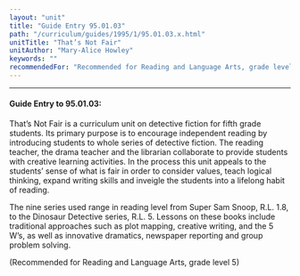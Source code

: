 ```yaml
---
layout: "unit"
title: "Guide Entry 95.01.03"
path: "/curriculum/guides/1995/1/95.01.03.x.html"
unitTitle: "That’s Not Fair"
unitAuthor: "Mary-Alice Howley"
keywords: ""
recommendedFor: "Recommended for Reading and Language Arts, grade level 5"
---
```

<body>
<hr/>
<h4>
Guide Entry to 95.01.03:
</h4>
That’s Not Fair is a curriculum unit on detective fiction for fifth grade students. Its primary purpose is to encourage independent reading by introducing students to whole series of detective fiction. The reading teacher, the drama teacher and the librarian collaborate to provide students with creative learning activities. In the process this unit appeals to the students’ sense of what is fair in order to consider values, teach logical thinking, expand writing skills and inveigle the students into a lifelong habit of reading.
<p>
The nine series used range in reading level from Super Sam Snoop, R.L. 1.8, to the Dinosaur Detective series, R.L. 5. Lessons on these books include traditional approaches such as plot mapping, creative writing, and the 5 W’s, as well as innovative dramatics, newspaper reporting and group problem solving.
</p>
<p>
(Recommended for Reading and Language Arts, grade level 5)
</p>
</body>